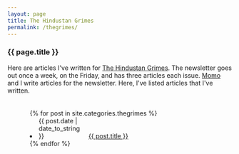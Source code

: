 ```yaml
---
layout: page
title: The Hindustan Grimes
permalink: /thegrimes/
---
```


<h3> {{ page.title }} </h3>

Here are articles I've written for <a href="https://thegrimes.substack.com" target="_blank">The Hindustan Grimes</a>. The newsletter goes out once a week, on the Friday, and has three articles each issue. <a href="https://saiguha.com" target="_blank">Momo</a> and I write articles for the newsletter. Here, I've listed articles that I've written.

<div style="padding: 20px; padding-left: 50px">
	{% for post in site.categories.thegrimes %}
	 <li>
		 <span style="display: inline-block; width:100px">
		 	{{ post.date | date_to_string }}
		 </span> 
		 &nbsp; 
		 <span>
			 <a href="{{ post.url }}">{{ post.title }}</a>
		 </span>
	 </li>
	{% endfor %}
</div> 
